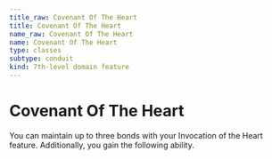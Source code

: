 ```yaml
---
title_raw: Covenant Of The Heart
title: Covenant Of The Heart
name_raw: Covenant Of The Heart
name: Covenant Of The Heart
type: classes
subtype: conduit
kind: 7th-level domain feature
---
```


# Covenant Of The Heart

You can maintain up to three bonds with your Invocation of the Heart feature. Additionally, you gain the following ability.
